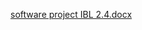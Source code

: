 
[software project IBL 2.4.docx](https://github.com/Toyman-Seth/okothduty/files/11446178/software.project.IBL.2.4.docx)

